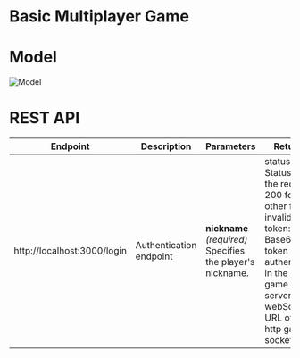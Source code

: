 # Basic Multiplayer Game

# Model

![Model](https://github.com/dvrosalesm/services-multiplayer-game/blob/main/docs/model.jpg?raw=true)

# REST API

| Endpoint | Description | Parameters|Returns|
|---|---|---|---|
|http://localhost:3000/login|Authentication endpoint|__nickname__  *(required)* Specifies the player's nickname.|status: Status of the request. 200 for ok, other for invalid. <br /> token: Base64 token to authenticate in the http game server. <br /> webSocket: URL of the http game socket.|
